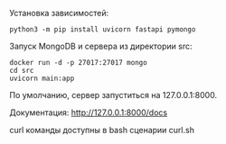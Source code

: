 Установка зависимостей: 
```
python3 -m pip install uvicorn fastapi pymongo
```

Запуск MongoDB и сервера из директории src:
```
docker run -d -p 27017:27017 mongo
cd src
uvicorn main:app
```

По умолчанию, сервер запуститься на 127.0.0.1:8000. 

Документация: http://127.0.0.1:8000/docs

curl команды доступны в bash сценарии curl.sh